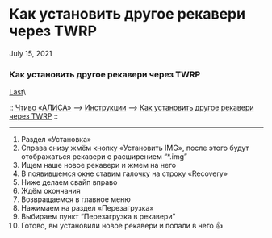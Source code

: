 # Как установить другое рекавери через TWRP

July 15, 2021

### Как установить другое рекавери через TWRP 

[Last](https://t.me/i1Last)\


:: [Чтиво «АЛИСА»](https://telegra.ph/Poleznoe-chtivo-b-iH-A-07-12) --> [Инструкции](https://telegra.ph/Lajtovye-instrukcii-07-12) --> [Как установить другое рекавери через TWRP](broken-reference) ::

***

1. Раздел «Установка»
2. Справа снизу жмём кнопку «Установить IMG», после этого будут отображаться рекавери с расширением “\*.img”
3. Ищем наше новое рекавери и жмем на него
4. В появившемся окне ставим галочку на строку «Recovery»
5. Ниже делаем свайп вправо
6. Ждём окончания
7. Возвращаемся в главное меню
8. Нажимаем на раздел «Перезагрузка»
9. Выбираем пункт “Перезагрузка в рекавери”
10. Готово, вы установили новое рекавери и попали в него 👍

